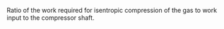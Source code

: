 Ratio of the work required for isentropic compression of the gas to work input to the compressor shaft.
